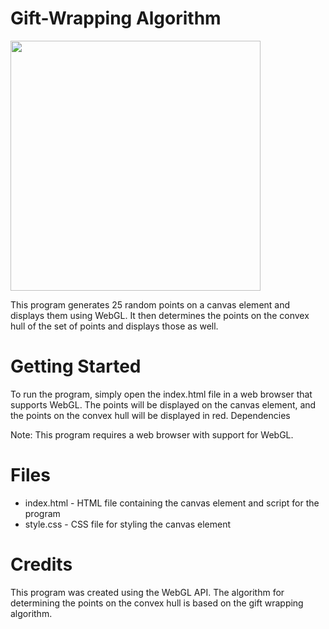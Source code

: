 # Gift-Wrapping Algorithm

<img src="https://user-images.githubusercontent.com/108101472/209432341-03ef88e1-8a1d-4d04-997c-4ac1a1a24c12.png" width="400">

This program generates 25 random points on a canvas element and displays them using WebGL. It then determines the points on the convex hull of the set of points and displays those as well.

# Getting Started

To run the program, simply open the index.html file in a web browser that supports WebGL. The points will be displayed on the canvas element, and the points on the convex hull will be displayed in red.
Dependencies

Note: This program requires a web browser with support for WebGL.

# Files

* index.html - HTML file containing the canvas element and script for the program
* style.css - CSS file for styling the canvas element

# Credits

This program was created using the WebGL API. The algorithm for determining the points on the convex hull is based on the gift wrapping algorithm.
